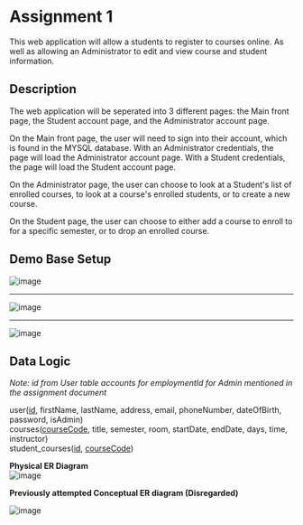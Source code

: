 # Assignment 1
This web application will allow a students to register to courses online. As well as allowing an Administrator to edit and view course and student information.

## Description
The web application will be seperated into 3 different pages: the Main front page, the Student account page, and the Administrator account page.

On the Main front page, the user will need to sign into their account, which is found in the MYSQL database. 
With an Administrator credentials, the page will load the Administrator account page. With a Student credentials, the page will load the Student account page.

On the Administrator page, the user can choose to look at a Student's list of enrolled courses, to look at a course's enrolled students, or to create a new course.

On the Student page, the user can choose to either add a course to enroll to for a specific semester, or to drop an enrolled course.

## Demo Base Setup
![image](https://user-images.githubusercontent.com/60101999/195935207-54d60d55-fcf5-481b-8dd4-763e4ee80cf4.png)
<hr />

![image](https://user-images.githubusercontent.com/60101999/195934630-4def25b1-5ae1-4c47-82a1-124414e24354.png)
<hr />


![image](https://user-images.githubusercontent.com/60101999/195935688-817882c7-6c2f-4ec9-928a-c91ab0ce4d47.png)


## Data Logic

*Note: id from User table accounts for employmentId for Admin mentioned in the assignment document* <br>

user(<ins>id</ins>, firstName, lastName, address, email, phoneNumber, dateOfBirth, password, isAdmin)<br>
courses(<ins>courseCode</ins>, title, semester, room, startDate, endDate, days, time, instructor)<br>
student_courses(<ins>id</ins>, <ins>courseCode</ins>) <br>

**Physical ER Diagram** <br>
![image](https://user-images.githubusercontent.com/60101999/195931693-ac125632-80d6-41b6-837a-5a12994315bd.png)


**Previously attempted Conceptual ER diagram (Disregarded)** <br>

![image](https://user-images.githubusercontent.com/60101999/193346772-0947e00e-e192-4727-9428-050c3a8c73d5.png)

